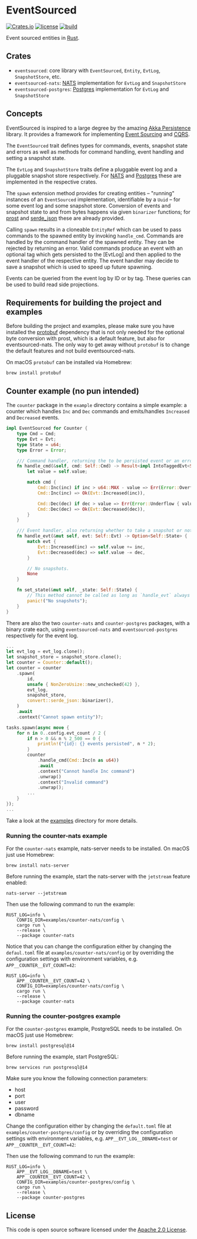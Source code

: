 # EventSourced

[![Crates.io][crates-badge]][crates-url]
[![license][license-badge]][license-url]
[![build][build-badge]][build-url]

[crates-badge]: https://img.shields.io/crates/v/eventsourced
[crates-url]: https://crates.io/crates/eventsourced
[license-badge]: https://img.shields.io/github/license/hseeberger/eventsourced
[license-url]: https://github.com/hseeberger/eventsourced/blob/main/LICENSE
[build-badge]: https://img.shields.io/github/actions/workflow/status/hseeberger/eventsourced/ci.yaml
[build-url]: https://github.com/hseeberger/eventsourced/actions/workflows/ci.yaml

Event sourced entities in [Rust](https://www.rust-lang.org/).

## Crates

- `eventsourced`: core library with `EventSourced`, `Entity`, `EvtLog`, `SnapshotStore`, etc.
- `eventsourced-nats`: [NATS](https://nats.io/) implementation for `EvtLog` and `SnapshotStore`
- `eventsourced-postgres`: [Postgres](https://www.postgresql.org/) implementation for `EvtLog` and `SnapshotStore`

## Concepts

EventSourced is inspired to a large degree by the amazing [Akka Persistence](https://doc.akka.io/docs/akka/current/typed/index-persistence.html) library. It provides a framework for implementing [Event Sourcing](https://martinfowler.com/eaaDev/EventSourcing.html) and [CQRS](https://www.martinfowler.com/bliki/CQRS.html).

The `EventSourced` trait defines types for commands, events, snapshot state and errors as well as methods for command handling, event handling and setting a snapshot state.

The `EvtLog` and `SnapshotStore` traits define a pluggable event log and a pluggable snapshot store respectively. For [NATS](https://nats.io/) and [Postgres](https://www.postgresql.org/) these are implemented in the respective crates.

The `spawn` extension method provides for creating entities – "running" instances of an `EventSourced` implementation, identifiable by a `Uuid` – for some event log and some snapshot store. Conversion of events and snapshot state to and from bytes happens via given `binarizer` functions; for [prost](https://github.com/tokio-rs/prost) and [serde_json](https://github.com/serde-rs/json) these are already provided.

Calling `spawn` results in a cloneable `EntityRef` which can be used to pass commands to the spawned entity by invoking `handle_cmd`. Commands are handled by the command handler of the spawned entity. They can be rejected by returning an error. Valid commands produce an event with an optional tag which gets persisted to the [EvtLog] and then applied to the event handler of the respective entity. The event handler may decide to save a snapshot which is used to speed up future spawning.

Events can be queried from the event log by ID or by tag. These queries can be used to build read side projections.

## Requirements for building the project and examples

Before building the project and examples, please make sure you have installed the [protobuf](https://github.com/protocolbuffers/protobuf) dependency that is not only needed for the optional byte conversion with prost, which is a default feature, but also for eventsourced-nats. The only way to get away without `protobuf` is to change the default features and not build eventsourced-nats.

On macOS `protobuf` can be installed via Homebrew:

```
brew install protobuf
```

## Counter example (no pun intended)

The `counter` package in the `example` directory contains a simple example: a counter which handles `Inc` and `Dec` commands and emits/handles `Increased` and `Decreased` events.

```rust
impl EventSourced for Counter {
    type Cmd = Cmd;
    type Evt = Evt;
    type State = u64;
    type Error = Error;

    /// Command handler, returning the to be persisted event or an error.
    fn handle_cmd(&self, cmd: Self::Cmd) -> Result<impl IntoTaggedEvt<Self::Evt>, Self::Error> {
        let value = self.value;

        match cmd {
            Cmd::Inc(inc) if inc > u64::MAX - value => Err(Error::Overflow { value, inc }),
            Cmd::Inc(inc) => Ok(Evt::Increased(inc)),

            Cmd::Dec(dec) if dec > value => Err(Error::Underflow { value, dec }),
            Cmd::Dec(dec) => Ok(Evt::Decreased(dec)),
        }
    }

    /// Event handler, also returning whether to take a snapshot or not.
    fn handle_evt(&mut self, evt: Self::Evt) -> Option<Self::State> {
        match evt {
            Evt::Increased(inc) => self.value += inc,
            Evt::Decreased(dec) => self.value -= dec,
        }

        // No snapshots.
        None
    }

    fn set_state(&mut self, _state: Self::State) {
        // This method cannot be called as long as `handle_evt` always returns `None`.
        panic!("No snapshots");
    }
}
```

There are also the two `counter-nats` and `counter-postgres` packages, with a binary crate each, using `eventsourced-nats` and `eventsourced-postgres` respectively for the event log.

```rust
...
let evt_log = evt_log.clone();
let snapshot_store = snapshot_store.clone();
let counter = Counter::default();
let counter = counter
    .spawn(
        id,
        unsafe { NonZeroUsize::new_unchecked(42) },
        evt_log,
        snapshot_store,
        convert::serde_json::binarizer(),
    )
    .await
    .context("Cannot spawn entity")?;

tasks.spawn(async move {
    for n in 0..config.evt_count / 2 {
        if n > 0 && n % 2_500 == 0 {
            println!("{id}: {} events persisted", n * 2);
        }
        counter
            .handle_cmd(Cmd::Inc(n as u64))
            .await
            .context("Cannot handle Inc command")
            .unwrap()
            .context("Invalid command")
            .unwrap();
        ...
    }
});
...
```

Take a look at the [examples](examples) directory for more details.

### Running the counter-nats example

For the `counter-nats` example, nats-server needs to be installed. On macOS just use Homebrew:

```
brew install nats-server
```

Before running the example, start the nats-server with the `jetstream` feature enabled:

```
nats-server --jetstream
```

Then use the following command to run the example:

```
RUST_LOG=info \
    CONFIG_DIR=examples/counter-nats/config \
    cargo run \
    --release \
    --package counter-nats
```

Notice that you can change the configuration either by changing the `defaul.toml` file at `examples/counter-nats/config` or by overriding the configuration settings with environment variables, e.g. `APP__COUNTER__EVT_COUNT=42`:

```
RUST_LOG=info \
    APP__COUNTER__EVT_COUNT=42 \
    CONFIG_DIR=examples/counter-nats/config \
    cargo run \
    --release \
    --package counter-nats
```

### Running the counter-postgres example

For the `counter-postgres` example, PostgreSQL needs to be installed. On macOS just use Homebrew:

```
brew install postgresql@14
```

Before running the example, start PostgreSQL:

```
brew services run postgresql@14
```

Make sure you know the following connection parameters:
- host
- port
- user
- password
- dbname

Change the configuration either by changing the `default.toml` file at `examples/counter-postgres/config` or by overriding the configuration settings with environment variables, e.g. `APP__EVT_LOG__DBNAME=test` or `APP__COUNTER__EVT_COUNT=42`:

Then use the following command to run the example:

```
RUST_LOG=info \
    APP__EVT_LOG__DBNAME=test \
    APP__COUNTER__EVT_COUNT=42 \
    CONFIG_DIR=examples/counter-postgres/config \
    cargo run \
    --release \
    --package counter-postgres
```

## License ##

This code is open source software licensed under the [Apache 2.0 License](http://www.apache.org/licenses/LICENSE-2.0.html).
